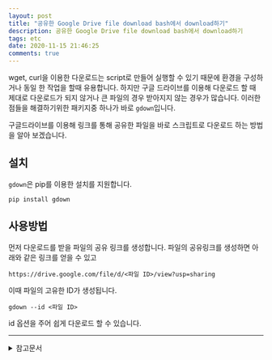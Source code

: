 ```yaml
---
layout: post
title: "공유한 Google Drive file download bash에서 download하기"
description: 공유한 Google Drive file download bash에서 download하기
tags: etc
date: 2020-11-15 21:46:25
comments: true
---
```


wget, curl을 이용한 다운로드는 script로 만들어 실행할 수 있기 때문에 환경을 구성하거나 동일 한 작업을 할때 유용합니다. 
하지만 구글 드라이브를 이용해 다운로드 할 때 제대로 다운로드가 되지 않거나 큰 파일의 경우 받아지지 않는 경우가 많습니다.
이러한 점들을 해결하기위한 패키지중 하나가 바로 `gdown`입니다.  

구글드라이브를 이용해 링크를 통해 공유한 파일을 바로 스크립트로 다운로드 하는 방법을 알아 보겠습니다.

## 설치

`gdown`은 pip를 이용한 설치를 지원합니다.

```
pip install gdown
```

## 사용방법

먼저 다운로드를 받을 파일의 공유 링크를 생성합니다. 파일의 공유링크를 생성하면 아래와 같은 링크를 얻을 수 있고

```
https://drive.google.com/file/d/<파일 ID>/view?usp=sharing
```

이때 파일의 고유한 ID가 생성됩니다. 

```
gdown --id <파일 ID>
```

id 옵션을 주어 쉽게 다운로드 할 수 있습니다.

---

<details>
<summary>참고문서</summary>
<div markdown="1">

- [pypi - gdown](https://pypi.org/project/gdown/)
- [python을 이용한 구글 드라이브 다운로드](https://lv99.tistory.com/33)


</div>
</details>

<script id="dsq-count-scr" src="//msc9533.disqus.com/count.js" async></script>

